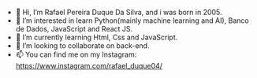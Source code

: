 - 👋 Hi, I’m Rafael Pereira Duque Da Silva, and i was born in 2005.
- 👀 I’m interested in learn Python(mainly machine learning and AI), Banco de Dados, JavaScript and React JS.
- 🌱 I’m currently learning Html, Css and JavaScript.
- 💞️ I’m looking to collaborate on back-end.
- 📫 You can find me on my Instagram: https://www.instagram.com/rafael_duque04/

<!---
RafaelDuque049/RafaelDuque049 is a ✨ special ✨ repository because its `README.md` (this file) appears on your GitHub profile.
You can click the Preview link to take a look at your changes.
--->
